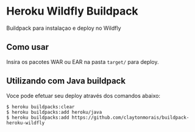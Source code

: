 # Heroku Wildfly Buildpack

Buildpack para instalaçao e deploy no Wildfly

## Como usar

Insira os pacotes WAR ou EAR na pasta `target/` para deploy.

## Utilizando com Java buildpack

Voce pode efetuar seu deploy através dos comandos abaixo:

```sh-session
$ heroku buildpacks:clear
$ heroku buildpacks:add heroku/java
$ heroku buildpacks:add https://github.com/claytonmorais/buildpack-heroku-wildfly
```

